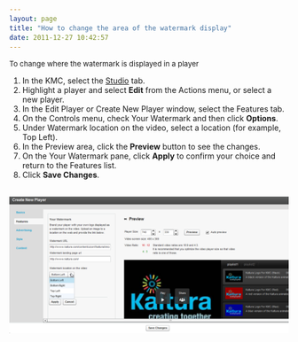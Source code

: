 ```yaml
---
layout: page
title: "How to change the area of the watermark display"
date: 2011-12-27 10:42:57
---
```


<p class="mce-procedure">
  <span style="font-size: small;">To change where the watermark is displayed in a player<br /></span>
</p>

1.  In the KMC, select the <a href="http://www.kaltura.com/index.php/kmc/kmc4#studio%7CplayersList" target="_blank">Studio</a> tab.
2.  Highlight a player and select **Edit** from the Actions menu, or select a new player.
3.  In the Edit Player or Create New Player window, select the Features tab.
4.  On the Controls menu, check Your Watermark and then click **Options**.
5.  Under Watermark location on the video, select a location (for example, Top Left).
6.  In the Preview area, click the **Preview** button to see the changes.
7.  On the Your Watermark pane, click **Apply** to confirm your choice and return to the Features list.
8.  Click **Save Changes**.

 <span style="font-size: small;"><img src="../../assets/152">